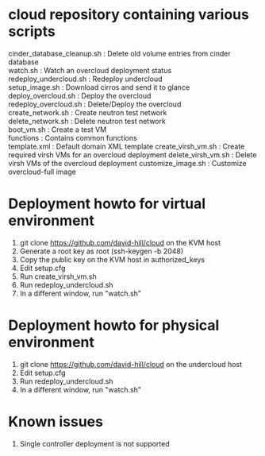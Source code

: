 # cloud repository containing various scripts


cinder_database_cleanup.sh : Delete old volume  entries from cinder database<BR>
watch.sh : Watch an overcloud deployment status<BR>
redeploy_undercloud.sh : Redeploy undercloud<BR>
setup_image.sh : Download cirros and send it to glance<BR>
deploy_overcloud.sh : Deploy the overcloud <BR>
redeploy_overcloud.sh : Delete/Deploy the overcloud <BR>
create_network.sh : Create neutron test network<BR>
delete_network.sh : Delete neutron test network<BR>
boot_vm.sh : Create a test VM<BR>
functions : Contains common functions<BR>
template.xml : Default domain XML template
create_virsh_vm.sh : Create required virsh VMs for an overcloud deployment
delete_virsh_vm.sh : Delete virsh VMs of the overcloud deployment 
customize_image.sh : Customize overcloud-full image

# Deployment howto for virtual environment 
1. git clone https://github.com/david-hill/cloud on the KVM host
2. Generate a root key as root (ssh-keygen -b 2048)
3. Copy the public key on the KVM host in authorized_keys
4. Edit setup.cfg
5. Run create_virsh_vm.sh
6. Run redeploy_undercloud.sh
7. In a different window, run "watch.sh"

# Deployment howto for physical environment
1. git clone https://github.com/david-hill/cloud on the undercloud host
2. Edit setup.cfg
3. Run redeploy_undercloud.sh
4. In a different window, run "watch.sh"

# Known issues
1. Single controller deployment is not supported
